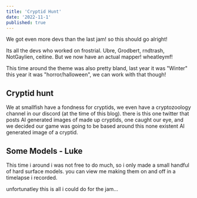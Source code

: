 ```yaml
---
title: 'Cryptid Hunt'
date: '2022-11-1'
published: true
---
```


We got even more devs than the last jam! so this should go alright!

Its all the devs who worked on frostrial.
Ubre, Grodbert, rndtrash, NotGaylien, ceitine.
But we now have an actual mapper! wheatleymf!

This time around the theme was also pretty bland, last year it was "Winter" this year it was "horror/halloween",
we can work with that though!

## Cryptid hunt
We at smallfish have a fondness for cryptids, we even have a cryptozoology channel in our discord (at the time of this blog).
there is this one twitter that posts AI generated images of made up cryptids, one caught our eye, and we decided our game was going to be based around this none existent AI generated image of a cryptid.

## Some Models - Luke
This time i around i was not free to do much, so i only made a small handful of hard surface models.
you can view me making them on and off in a timelapse i recorded.

<Youtube id="hKKUZ20BAsk" /> 

unfortunatley this is all i could do for the jam...